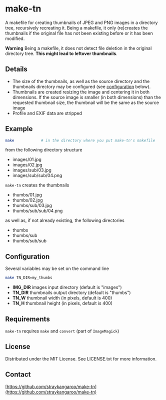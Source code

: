 # make-tn

A makefile for creating thumbnails of JPEG and PNG images in a directory tree, recursively recreating it.
Being a makefile, it only (re)creates the thumbnails if the original file has not been existing before or it has been modified.

**Warning** Being a makefile, it does not detect file deletion in the original directory tree. **This might lead to leftover thumbnails**.


## Details

-   The size of the thumbnails, as well as the source directory and the thumbnails directory may be configured (see [configuration](#configuration) below).
-   Thumbnails are created resizing the image and centering it in both dimensions. If the source image is smaller (in both dimensions) than the requested thumbnail size, the thumbnail will be the same as the source image
-   Profile and EXIF data are stripped


## Example

```sh
make            # in the directory where you put make-tn's makefile
```

from the following directory structure
-   images/01.jpg
-   images/02.jpg
-   images/sub/03.jpg
-   images/sub/sub/04.png

```make-tn``` creates the thumbnails
-   thumbs/01.jpg
-   thumbs/02.jpg
-   thumbs/sub/03.jpg
-   thumbs/sub/sub/04.png

as well as, if not already existing, the following directories
-   thumbs
-   thumbs/sub
-   thumbs/sub/sub


## Configuration

Several variables may be set on the command line

```sh
make TN_DIR=my_thumbs
```

-   **IMG_DIR** images input directory (default is "images")
-   **TN_DIR**  thumbnails output directory (default is "thumbs")
-   **TN_W**    thumbnail width (in pixels, default is 400)
-   **TN_H**    thumbnail height (in pixels, default is 400)


## Requirements

```make-tn``` requires ```make``` and ```convert``` (part of ```ImageMagick```)


## License

Distributed under the MIT License. See LICENSE.txt for more information.


## Contact

[https://github.com/straykangaroo/make-tn](https://github.com/straykangaroo/make-tn)
